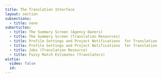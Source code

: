 ```yaml
---
title: The Translation Interface
layout: section
subsections:
  - title: none
subarticles:
  - title: The Summary Screen (Agency Owners)
  - title: The Summary Screen (Translation Resources)
  - title: Profile Settings and Project Notifications  for Translation Resources
  - title: Profile Settings and Project Notifications  for Translation Resources
  - title: Jobs (Translation Resource)
  - title: Fuzzy Match Estimates (Translators)
wistia:
  video: false
  id:
---
```



